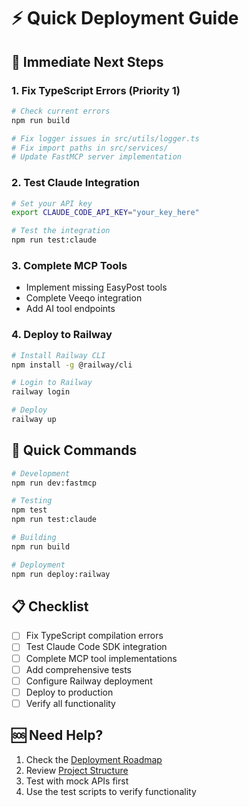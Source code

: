 # ⚡ Quick Deployment Guide

## 🎯 Immediate Next Steps

### 1. Fix TypeScript Errors (Priority 1)

```bash
# Check current errors
npm run build

# Fix logger issues in src/utils/logger.ts
# Fix import paths in src/services/
# Update FastMCP server implementation
```

### 2. Test Claude Integration

```bash
# Set your API key
export CLAUDE_CODE_API_KEY="your_key_here"

# Test the integration
npm run test:claude
```

### 3. Complete MCP Tools

- Implement missing EasyPost tools
- Complete Veeqo integration
- Add AI tool endpoints

### 4. Deploy to Railway

```bash
# Install Railway CLI
npm install -g @railway/cli

# Login to Railway
railway login

# Deploy
railway up
```

## 🚀 Quick Commands

```bash
# Development
npm run dev:fastmcp

# Testing
npm test
npm run test:claude

# Building
npm run build

# Deployment
npm run deploy:railway
```

## 📋 Checklist

- [ ] Fix TypeScript compilation errors
- [ ] Test Claude Code SDK integration
- [ ] Complete MCP tool implementations
- [ ] Add comprehensive tests
- [ ] Configure Railway deployment
- [ ] Deploy to production
- [ ] Verify all functionality

## 🆘 Need Help?

1. Check the [Deployment Roadmap](DEPLOYMENT_ROADMAP.md)
2. Review [Project Structure](PROJECT_STRUCTURE_FINAL.md)
3. Test with mock APIs first
4. Use the test scripts to verify functionality
